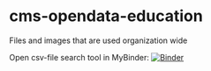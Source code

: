 # cms-opendata-education
Files and images that are used organization wide

Open csv-file search tool in MyBinder: [![Binder](https://mybinder.org/badge_logo.svg)](https://mybinder.org/v2/gh/cms-opendata-education/cms-opendata-education.git/master?filepath=csvFileDocumentation.ipynb)
